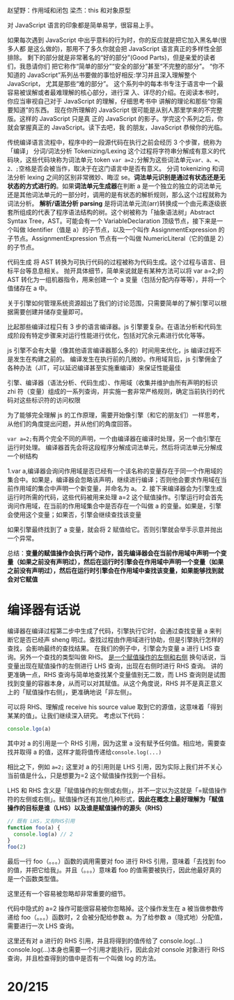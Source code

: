 赵望野：作用域和闭包
梁杰：this 和对象原型

对 JavaScript 语言的印象都是简单易学，很容易上手。

如果每次遇到 JavaScript 中出乎意料的行为时，你的反应就是把它加入黑名单(很多人都 是这么做的)，那用不了多久你就会把 JavaScript 语言真正的多样性全部排除。
剩下的部分就是非常著名的“好的部分”(Good Parts)，但是亲爱的读者们，我恳请你们 把它称作“简单的部分”“安全的部分”甚至“不完整的部分”。
“你不知道的 JavaScript”系列丛书要做的事恰好相反:学习并且深入理解整个 JavaScript， 尤其是那些“难的部分”。
这个系列中的每本书专注于语言中一个最容易被误解或者最难理解的核心部分，进行深 入、详尽的介绍。在阅读本书时，你应当审视自己对于 JavaScript 的理解，仔细思考书中 讲解的理论和那些“你需要知道”的东西。
现在你所理解的 JavaScript 很可能是从别人那里学来的不完整版。这样的 JavaScript 只是真 正的 JavaScript 的影子。学完这个系列之后，你就会掌握真正的 JavaScript。读下去吧，我 的朋友，JavaScript 恭候你的光临。

传统编译语言流程中，程序中的一段源代码在执行之前会经历 3 个步骤，统称为「编译」
分词/词法分析 Tokenizing/Lexing
这个过程将字符串分解成有意义的代码块，这些代码块称为词法单元 token `var a=2;`分解为这些词法单元`var、a、=、2、;`空格是否会被当作，取决于在这门语言中是否有意义。
分词 tokenizing 和词法分析 lexing 之间的区别非常微妙、晦涩 se。**词法单元识别是通过有状态还是无状态的方式进行的**。如果**词法单元生成器**在判断 a 是一个独立的独立的词法单元还是其他词法单元的一部分时，调用的是有状态的解析规则，那么这个过程就称为词法分析。
**解析/语法分析 parsing**
是将词法单元流(arr)转换成一个由元素逐级嵌套所组成的代表了程序语法结构的树。这个树被称为「抽象语法树」Abstract Syntax Tree，AST。可能会有一个 VariableDeclaration 顶级节点，接下来是一个叫做 Identifier（值是 a）的子节点，以及一个叫作 AssignmentExpression 的子节点。AssignmentExpression 节点有一个叫做 NumericLiteral（它的值是 2）的子节点。

代码生成
将 AST 转换为可执行代码的过程被称为代码生成。这个过程与语言、目标平台等息息相关。
抛开具体细节，简单来说就是有某种方法可以将 var a=2;的 AST 转化为一组机器指令，用来创建一个 a 变量（包括分配内存等等），并将一个值储存在 a 中。

关于引擎如何管理系统资源超出了我们的讨论范围，只需要简单的了解引擎可以根据需要创建并储存变量即可。

比起那些编译过程只有 3 步的语言编译器。js 引擎要复杂。在语法分析和代码生成阶段有特定步骤来对运行性能进行优化，包括对冗余元素进行优化等等。

js 引擎不会有大量（像其他语言编译器那么多的）时间用来优化，js 编译过程不是发生在构建之前的。
编译发生在执行前的几微妙。作用域背后，js 引擎佣金了各种办法（JIT，可以延迟编译甚至实施重编译）来保证性能最佳

引擎、编译器（语法分析、代码生成）、作用域（收集并维护由所有声明的标识 zhi 符（变量）组成的一系列查询，并实施一套非常严格规则，确定当前执行的代码对这些标识符的访问权限

为了能够完全理解 js 的工作原理，需要开始像引擎（和它的朋友们）一样思考，从他们的角度提出问题，并从他们的角度回答。

`var a=2;`有两个完全不同的声明，一个由编译器在编译时处理，另一个由引擎在运行时处理。
编译器首先会将这段程序分解成词法单元，然后将词法单元分解成一个树结构

1.var a,编译器会询问作用域是否已经有一个该名称的变量存在于同一个作用域的集合中。如果是，编译器会忽略该声明，继续进行编译；否则他会要求作用域在当前作用域的集合中声明一个新变量，并命名为 a。 2. 接下来编译器会为引擎生成运行时所需的代码，这些代码被用来处理 a=2 这个赋值操作。引擎运行时会首先询问作用域，在当前的作用域集合中是否存在一个叫做 a 的变量。如果是，引擎会使用这个变量；如果否，引擎会继续查找该变量

如果引擎最终找到了 a 变量，就会将 2 赋值给它。否则引擎就会举手示意并抛出一个异常。

总结：**变量的赋值操作会执行两个动作，首先编译器会在当前作用域中声明一个变量（如果之前没有声明过），然后在运行时引擎会在作用域中声明一个变量（如果之前没有声明过），然后在运行时引擎会在作用域中查找该变量，如果能够找到就会对它赋值**

# 编译器有话说

编译器在编译过程第二步中生成了代码，引擎执行它时，会通过查找变量 a 来判断它是否已经声 sheng 明过。查找过程由作用域进行协助，但是引擎执行怎样的查找，会影响最终的查找结果。
在我们的例子中，引擎会为变量 a 进行 LHS 查询。另外一个查找的类型叫做 RHS。
[是一个赋值操作的左侧和右侧](https://www.da-quan.net/ti/rhs%E6%98%AF%E4%BB%80%E4%B9%88%E6%84%8F%E6%80%9D/)
换句话说，当变量出现在赋值操作的左侧进行 LHS 查询，出现在右侧时进行 RHS 查询。
讲的更准确一点，RHS 查询与简单地查找某个变量值别无二致，而 LHS 查询则是试图找到变量的容器本身，从而可以对其赋值。从这个角度说，RHS 并不是真正意义上的「赋值操作右侧」，更准确地说「非左侧」。

可以将 RHS、理解成 receive his source value 取到它的源值，这意味着「得到某某的值」。让我们继续深入研究。
考虑以下代码：

```js
console.lgo(a)
```

其中对 a 的引用是一个 RHS 引用，因为这里 a 没有赋予任何值。相应地，需要查找并取得 a 的值，这样才能将值传递给`console.log(...)`

相比之下，例如
`a=2;`
这里对 a 的引用则是 LHS 引用，因为实际上我们并不关心当前值是什么，只是想要为=2 这个赋值操作找到一个目标。

LHS 和 RHS 含义是「赋值操作的左侧或右侧」，并不一定以为这就是「=赋值操作符的左侧或右侧」。赋值操作还有其他几种形式，**因此在概念上最好理解为「赋值操作的目标是谁（LHS）以及谁是赋值操作的源头（RHS）**

```js
// 既有 LHS，又有RHS引用
function foo(a) {
  console.log(a) // 2
}
foo(2)
```

最后一行 foo（。。。）函数的调用需要对 foo 进行 RHS 引用，意味着「去找到 foo 的值，并把它给我」。并且（。。。）意味着 foo 的值需要被执行，因此他最好真的是一个函数类型值。

这里还有一个容易被忽略却非常重要的细节。

代码中隐式的 a=2 操作可能很容易被你忽略掉。这个操作发生在 a 被当做参数传递给 foo（。。。）函数时，2 会被分配给参数 a。为了给参数 a（隐式地）分配值，需要进行一次 LHS 查询。

这里还有对 a 进行的 RHS 引用，并且将得到的值传给了 console.log(...) console.log(...)本身也需要一个引用才能执行，因此会对 console 对象进行 RHS 查询，并且检查得到的值中是否有一个叫做 log 的方法。

# 20/215
